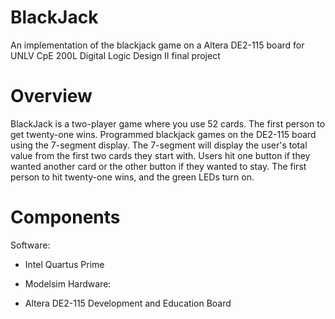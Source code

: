 # BlackJack
An implementation of the blackjack game on a Altera DE2-115 board for UNLV CpE 200L Digital Logic Design II final project

# Overview
BlackJack is a two-player game where you use 52 cards. The first person to get twenty-one wins. Programmed blackjack games on the DE2-115 board using the 7-segment display. The 7-segment will display the user's total value from the first two cards they start with. Users hit one button if they wanted another card or the other button if they wanted to stay. The first person to hit twenty-one wins, and the green LEDs turn on.

# Components
Software:
* Intel Quartus Prime
* Modelsim
Hardware:

* Altera DE2-115 Development and Education Board
